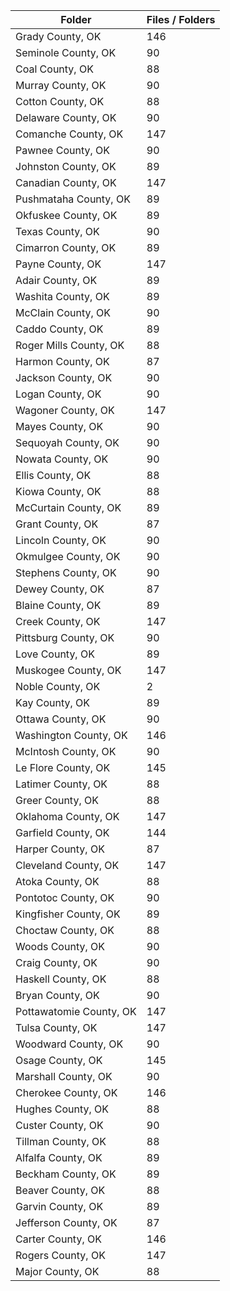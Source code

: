 | Folder                  |   Files / Folders |
|-------------------------|-------------------|
| Grady County, OK        |               146 |
| Seminole County, OK     |                90 |
| Coal County, OK         |                88 |
| Murray County, OK       |                90 |
| Cotton County, OK       |                88 |
| Delaware County, OK     |                90 |
| Comanche County, OK     |               147 |
| Pawnee County, OK       |                90 |
| Johnston County, OK     |                89 |
| Canadian County, OK     |               147 |
| Pushmataha County, OK   |                89 |
| Okfuskee County, OK     |                89 |
| Texas County, OK        |                90 |
| Cimarron County, OK     |                89 |
| Payne County, OK        |               147 |
| Adair County, OK        |                89 |
| Washita County, OK      |                89 |
| McClain County, OK      |                90 |
| Caddo County, OK        |                89 |
| Roger Mills County, OK  |                88 |
| Harmon County, OK       |                87 |
| Jackson County, OK      |                90 |
| Logan County, OK        |                90 |
| Wagoner County, OK      |               147 |
| Mayes County, OK        |                90 |
| Sequoyah County, OK     |                90 |
| Nowata County, OK       |                90 |
| Ellis County, OK        |                88 |
| Kiowa County, OK        |                88 |
| McCurtain County, OK    |                89 |
| Grant County, OK        |                87 |
| Lincoln County, OK      |                90 |
| Okmulgee County, OK     |                90 |
| Stephens County, OK     |                90 |
| Dewey County, OK        |                87 |
| Blaine County, OK       |                89 |
| Creek County, OK        |               147 |
| Pittsburg County, OK    |                90 |
| Love County, OK         |                89 |
| Muskogee County, OK     |               147 |
| Noble County, OK        |                 2 |
| Kay County, OK          |                89 |
| Ottawa County, OK       |                90 |
| Washington County, OK   |               146 |
| McIntosh County, OK     |                90 |
| Le Flore County, OK     |               145 |
| Latimer County, OK      |                88 |
| Greer County, OK        |                88 |
| Oklahoma County, OK     |               147 |
| Garfield County, OK     |               144 |
| Harper County, OK       |                87 |
| Cleveland County, OK    |               147 |
| Atoka County, OK        |                88 |
| Pontotoc County, OK     |                90 |
| Kingfisher County, OK   |                89 |
| Choctaw County, OK      |                88 |
| Woods County, OK        |                90 |
| Craig County, OK        |                90 |
| Haskell County, OK      |                88 |
| Bryan County, OK        |                90 |
| Pottawatomie County, OK |               147 |
| Tulsa County, OK        |               147 |
| Woodward County, OK     |                90 |
| Osage County, OK        |               145 |
| Marshall County, OK     |                90 |
| Cherokee County, OK     |               146 |
| Hughes County, OK       |                88 |
| Custer County, OK       |                90 |
| Tillman County, OK      |                88 |
| Alfalfa County, OK      |                89 |
| Beckham County, OK      |                89 |
| Beaver County, OK       |                88 |
| Garvin County, OK       |                89 |
| Jefferson County, OK    |                87 |
| Carter County, OK       |               146 |
| Rogers County, OK       |               147 |
| Major County, OK        |                88 |